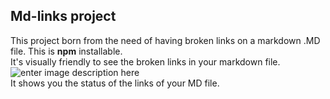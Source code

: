 ## Md-links project
This project born from the need of having broken links on a markdown .MD file.
This is **npm** installable.
</br>
It's visually friendly to see the broken links in your markdown file.
![enter image description here](https://lh3.googleusercontent.com/vqdI8t3AfZI-GkwCr_yCu6Dn31D6Bg6eLY8ng8Hho-fl6ySx25spnWf2J69LKY3DPxDr4R7x4tZv)
</br>
It shows you the status of the links of your MD file.
